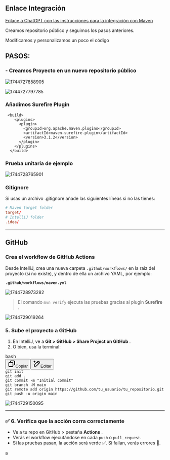 ## Enlace Integración

[Enlace a ChatGPT con las instrucciones para la integración con Maven](https://chatgpt.com/share/67fe6af0-87c8-8003-9d79-45e98a031d0f)

Creamos repositorio público y seguimos los pasos anteriores. 

Modificamos y personalizamos un poco el código

## PASOS:

### - Creamos Proyecto en un nuevo repositorio público

![1744727858905](image/EjemploIntegración/1744727858905.png)

![1744727797785](image/EjemploIntegración/1744727797785.png)


### Añadimos Surefire Plugin

```
 <build>
    <plugins>
      <plugin>
        <groupId>org.apache.maven.plugins</groupId>
        <artifactId>maven-surefire-plugin</artifactId>
        <version>3.1.2</version>
      </plugin>
    </plugins>
  </build>
```

### Prueba unitaria de ejemplo

![1744728765901](image/EjemploIntegración/1744728765901.png)


### Gitignore


Si usas un archivo .gitignore añade las siguientes líneas si no las tienes:

```conf
# Maven target folder
target/
# IntelliJ folder
.idea/
```


---



## GitHub

### Crea el workflow de GitHub Actions


Desde IntelliJ, crea una nueva carpeta `.github/workflows/` en la raíz del proyecto (si no existe), y dentro de ella un archivo YAML, por ejemplo:

**`.github/workflows/maven.yml`**

![1744728973282](image/EjemploIntegración/1744728973282.png)


> El comando `mvn verify` ejecuta las pruebas gracias al plugin  **Surefire** .
>

![1744729019264](image/EjemploIntegración/1744729019264.png)



### 5. Sube el proyecto a GitHub

1. En IntelliJ, ve a  **Git > GitHub > Share Project on GitHub** .
2. O bien, usa la terminal:

<pre class="overflow-visible!" data-start="1969" data-end="2144"><div class="contain-inline-size rounded-md border-[0.5px] border-token-border-medium relative bg-token-sidebar-surface-primary"><div class="flex items-center text-token-text-secondary px-4 py-2 text-xs font-sans justify-between h-9 bg-token-sidebar-surface-primary dark:bg-token-main-surface-secondary select-none rounded-t-[5px]">bash</div><div class="sticky top-9"><div class="absolute end-0 bottom-0 flex h-9 items-center pe-2"><div class="bg-token-sidebar-surface-primary text-token-text-secondary dark:bg-token-main-surface-secondary flex items-center rounded-sm px-2 font-sans text-xs"><span class="" data-state="closed"><button class="flex gap-1 items-center select-none px-4 py-1" aria-label="Copiar"><svg width="24" height="24" viewBox="0 0 24 24" fill="none" xmlns="http://www.w3.org/2000/svg" class="icon-xs"><path fill-rule="evenodd" clip-rule="evenodd" d="M7 5C7 3.34315 8.34315 2 10 2H19C20.6569 2 22 3.34315 22 5V14C22 15.6569 20.6569 17 19 17H17V19C17 20.6569 15.6569 22 14 22H5C3.34315 22 2 20.6569 2 19V10C2 8.34315 3.34315 7 5 7H7V5ZM9 7H14C15.6569 7 17 8.34315 17 10V15H19C19.5523 15 20 14.5523 20 14V5C20 4.44772 19.5523 4 19 4H10C9.44772 4 9 4.44772 9 5V7ZM5 9C4.44772 9 4 9.44772 4 10V19C4 19.5523 4.44772 20 5 20H14C14.5523 20 15 19.5523 15 19V10C15 9.44772 14.5523 9 14 9H5Z" fill="currentColor"></path></svg>Copiar</button></span><span class="" data-state="closed"><button class="flex items-center gap-1 px-4 py-1 select-none"><svg width="24" height="24" viewBox="0 0 24 24" fill="none" xmlns="http://www.w3.org/2000/svg" class="icon-xs"><path d="M2.5 5.5C4.3 5.2 5.2 4 5.5 2.5C5.8 4 6.7 5.2 8.5 5.5C6.7 5.8 5.8 7 5.5 8.5C5.2 7 4.3 5.8 2.5 5.5Z" fill="currentColor" stroke="currentColor" stroke-linecap="round" stroke-linejoin="round"></path><path d="M5.66282 16.5231L5.18413 19.3952C5.12203 19.7678 5.09098 19.9541 5.14876 20.0888C5.19933 20.2067 5.29328 20.3007 5.41118 20.3512C5.54589 20.409 5.73218 20.378 6.10476 20.3159L8.97693 19.8372C9.72813 19.712 10.1037 19.6494 10.4542 19.521C10.7652 19.407 11.0608 19.2549 11.3343 19.068C11.6425 18.8575 11.9118 18.5882 12.4503 18.0497L20 10.5C21.3807 9.11929 21.3807 6.88071 20 5.5C18.6193 4.11929 16.3807 4.11929 15 5.5L7.45026 13.0497C6.91175 13.5882 6.6425 13.8575 6.43197 14.1657C6.24513 14.4392 6.09299 14.7348 5.97903 15.0458C5.85062 15.3963 5.78802 15.7719 5.66282 16.5231Z" stroke="currentColor" stroke-width="2" stroke-linecap="round" stroke-linejoin="round"></path><path d="M14.5 7L18.5 11" stroke="currentColor" stroke-width="2" stroke-linecap="round" stroke-linejoin="round"></path></svg>Editar</button></span></div></div></div><div class="overflow-y-auto p-4" dir="ltr"><code class="whitespace-pre! language-bash"><span><span>git init
git add .
git commit -m </span><span>"Initial commit"</span><span>
git branch -M main
git remote add origin https://github.com/tu_usuario/tu_repositorio.git
git push -u origin main
</span></span></code></div></div></pre>

![1744729150095](image/EjemploIntegración/1744729150095.png)


---

### ✅ 6. Verifica que la acción corra correctamente

* Ve a tu repo en GitHub > pestaña  **Actions** .
* Verás el workflow ejecutándose en cada `push` o `pull_request`.
* Si las pruebas pasan, la acción será verde ✅. Si fallan, verás errores 🔴.



a
